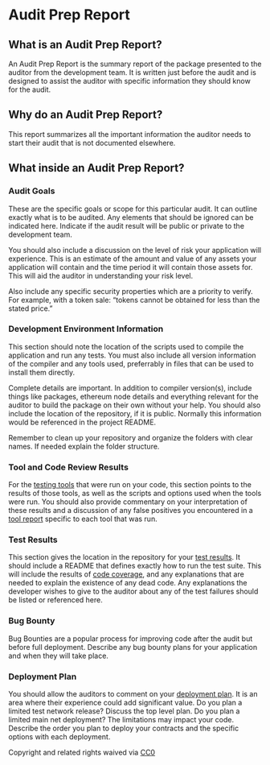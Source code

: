 # Audit Prep Report

## What is an Audit Prep Report?

An Audit Prep Report is the summary report of the package presented to the auditor from the development team. It is written just before the audit and is designed to assist the auditor with specific information they should know for the audit.

## Why do an Audit Prep Report?

This report summarizes all the important information the auditor needs to start their audit that is not documented elsewhere.

## What inside an Audit Prep Report?

### Audit Goals

These are the specific goals or scope for this particular audit. It can outline exactly what is to be audited. Any elements that should be ignored can be indicated here. Indicate if the audit result will be public or private to the development team.

You should also include a discussion on the level of risk your application will experience. This is an estimate of the amount and value of any assets your application will contain and the time period it will contain those assets for. This will aid the auditor in understanding your risk level.

Also include any specific security properties which are a priority to verify. For example, with a token sale: “tokens cannot be obtained for less than the stated price.”

### Development Environment Information

This section should note the location of the scripts used to compile the application and run any tests. You must also include all version information of the compiler and any tools used, preferrably in files that can be used to install them directly.

Complete details are important. In addition to compiler version\(s\), include things like packages, ethereum node details and everything relevant for the auditor to build the package on their own without your help. You should also include the location of the repository, if it is public. Normally this information would be referenced in the project README.

Remember to clean up your repository and organize the folders with clear names. If needed explain the folder structure.

### Tool and Code Review Results

For the [testing tools](../tools/existing-tools.md) that were run on your code, this section points to the results of those tools, as well as the scripts and options used when the tools were run. You should also provide commentary on your interpretation of these results and a discussion of any false positives you encountered in a [tool report](../tools/tool-reports.md) specific to each tool that was run.

### Test Results

This section gives the location in the repository for your [test results](test-results.md). It should include a README that defines exactly how to run the test suite. This will include the results of [code coverage](audit-prep-report.md), and any explanations that are needed to explain the existence of any dead code. Any explanations the developer wishes to give to the auditor about any of the test failures should be listed or referenced here.

### Bug Bounty

Bug Bounties are a popular process for improving code after the audit but before full deployment. Describe any bug bounty plans for your application and when they will take place.

### Deployment Plan

You should allow the auditors to comment on your [deployment plan](../network-release/deployment-plan.md). It is an area where their experience could add significant value. Do you plan a limited test network release? Discuss the top level plan. Do you plan a limited main net deployment? The limitations may impact your code. Describe the order you plan to deploy your contracts and the specific options with each deployment.

Copyright and related rights waived via [CC0](https://creativecommons.org/publicdomain/zero/1.0/)

